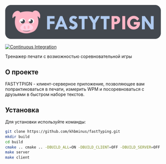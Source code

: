 ![image-alt-name](./logo.png)


[![Continuous Integration](https://github.com/khbminus/fastTyping/actions/workflows/ci.yml/badge.svg)](https://github.com/khbminus/fastTyping/actions/workflows/ci.yml)

Тренажер печати  с возможностью соревновательной игры

## О проекте

FASTYTPIGN - клиент-серверное приложение, позволяющее вам попрактиковаться в печати, 
измерить WPM и посоревноваться с друзьями в быстром наборе текстов.

## Установка

Для установки используйте команды: 
```sh
git clone https://github.com/khbminus/fastTyping.git
mkdir build
cd build
cmake .. cmake .. -DBUILD_ALL=ON -DBUILD_CLIENT=OFF -DBUILD_SERVER=OFF # в зависимости от того, что вы хотите собрать назначив флаги 
make server
make client
```


